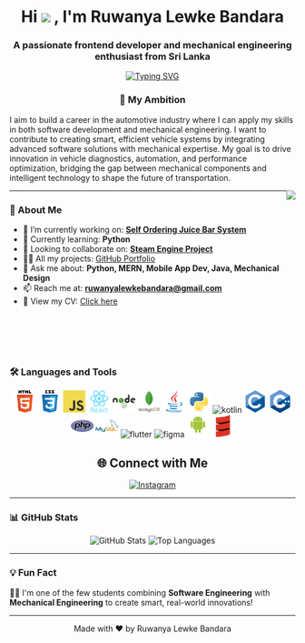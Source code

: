 <h1 align="center">Hi <img src="https://raw.githubusercontent.com/MartinHeinz/MartinHeinz/master/wave.gif" width="30px"> , I'm Ruwanya Lewke Bandara</h1>
<h3 align="center">A passionate frontend developer and mechanical engineering enthusiast from Sri Lanka</h3>

<p align="center">
<a href="https://github.com/DenverCoder1/readme-typing-svg">
  <img src="https://readme-typing-svg.herokuapp.com?color=FE64D9&center=true&lines=Software+Engineer;Mechanical+Engineer;Open+Source+Enthusiast&center=true&width=400&height=45" alt="Typing SVG">
</a>
</p>

<p align="center">
  <h3 align="center" >🚗 My Ambition </h3>
I aim to build a career in the automotive industry where I can apply my skills in both software development and mechanical engineering. I want to contribute to creating smart, efficient vehicle systems by integrating advanced software solutions with mechanical expertise. My goal is to drive innovation in vehicle diagnostics, automation, and performance optimization, bridging the gap between mechanical components and intelligent technology to shape the future of transportation.
  </p>

<img align="right"  src="https://user-images.githubusercontent.com/53329034/123502306-0fcdfc80-d669-11eb-87e4-d24cccfbbd00.gif" />

---
### 🚀 About Me

- 🔭 I’m currently working on: **[Self Ordering Juice Bar System](#)**  
- 🌱 Currently learning: **Python**  
- 👯 Looking to collaborate on: **[Steam Engine Project](#)**  
- 👨‍💻 All my projects: [GitHub Portfolio](https://github.com/Sathmi-Ruwanya)  
- 💬 Ask me about: **Python, MERN, Mobile App Dev, Java, Mechanical Design**  
- 📫 Reach me at: **ruwanyalewkebandara@gmail.com**  
- 📄 View my CV: [Click here](#)


<br>
<br>
<br>
<br>

### 🛠️ Languages and Tools

<p align="center">
  <img src="https://raw.githubusercontent.com/devicons/devicon/master/icons/html5/html5-original-wordmark.svg" alt="html" width="40" height="40"/>
  <img src="https://raw.githubusercontent.com/devicons/devicon/master/icons/css3/css3-original-wordmark.svg" alt="css" width="40" height="40"/>
  <img src="https://raw.githubusercontent.com/devicons/devicon/master/icons/javascript/javascript-original.svg" alt="js" width="40" height="40"/>
  <img src="https://raw.githubusercontent.com/devicons/devicon/master/icons/react/react-original-wordmark.svg" alt="react" width="40" height="40"/>
  <img src="https://raw.githubusercontent.com/devicons/devicon/master/icons/nodejs/nodejs-original-wordmark.svg" alt="nodejs" width="40" height="40"/>
  <img src="https://raw.githubusercontent.com/devicons/devicon/master/icons/mongodb/mongodb-original-wordmark.svg" alt="mongodb" width="40" height="40"/>
  <img src="https://raw.githubusercontent.com/devicons/devicon/master/icons/java/java-original.svg" alt="java" width="40" height="40"/>
  <img src="https://raw.githubusercontent.com/devicons/devicon/master/icons/python/python-original.svg" alt="python" width="40" height="40"/>
  <img src="https://www.vectorlogo.zone/logos/kotlinlang/kotlinlang-icon.svg" alt="kotlin" width="40" height="40"/>
  <img src="https://raw.githubusercontent.com/devicons/devicon/master/icons/c/c-original.svg" alt="c" width="40" height="40"/>
  <img src="https://raw.githubusercontent.com/devicons/devicon/master/icons/cplusplus/cplusplus-original.svg" alt="cpp" width="40" height="40"/>
  <img src="https://raw.githubusercontent.com/devicons/devicon/master/icons/php/php-original.svg" alt="php" width="40" height="40"/>
  <img src="https://raw.githubusercontent.com/devicons/devicon/master/icons/mysql/mysql-original-wordmark.svg" alt="mysql" width="40" height="40"/>
  <img src="https://www.vectorlogo.zone/logos/flutterio/flutterio-icon.svg" alt="flutter" width="40" height="40"/>
  <img src="https://www.vectorlogo.zone/logos/figma/figma-icon.svg" alt="figma" width="40" height="40"/>
  <img src="https://raw.githubusercontent.com/devicons/devicon/master/icons/android/android-original-wordmark.svg" alt="android" width="40" height="40"/>
  <img src="https://raw.githubusercontent.com/devicons/devicon/master/icons/scala/scala-original.svg" alt="scala" width="40" height="40"/>
</p>



<h2 align="center">🌐 Connect with Me </h2>
<p align="center">
<!--   <a href="https://www.linkedin.com/in/sathmi-ruwanya" target="_blank"><img src="https://raw.githubusercontent.com/rahuldkjain/github-profile-readme-generator/master/src/images/icons/Social/linked-in-alt.svg" alt="LinkedIn" height="30" width="40" /></a>
  <a href="https://fb.com/lewke.bandara" target="_blank"><img src="https://raw.githubusercontent.com/rahuldkjain/github-profile-readme-generator/master/src/images/icons/Social/facebook.svg" alt="Facebook" height="30" width="40" /></a> -->
  <a href="https://instagram.com/ruwanya_lewke" target="_blank"><img src="https://raw.githubusercontent.com/rahuldkjain/github-profile-readme-generator/master/src/images/icons/Social/instagram.svg" alt="Instagram" height="30" width="40" /></a>
</p>


---

### 📊 GitHub Stats
<!-- GitHub Readme Stats and Top Languages -->
<p align="center">
  <img src="https://github-readme-stats.vercel.app/api?username=Sathmi-Ruwanya&show_icons=true&theme=jolly" alt="GitHub Stats" width="48%"/>
  <img src="https://github-readme-stats.vercel.app/api/top-langs/?username=Sathmi-Ruwanya&layout=compact&theme=jolly&langs_count=10" alt="Top Languages" width="40%"/>
</p>

---

### 💡 Fun Fact

👩‍🏭 I'm one of the few students combining **Software Engineering** with **Mechanical Engineering** to create smart, real-world innovations!

---

<p align="center">Made with ❤️ by Ruwanya Lewke Bandara</p>
